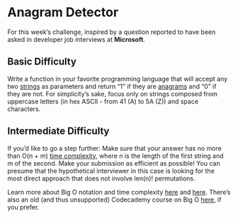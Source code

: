 # Anagram Detector

For this week’s challenge, inspired by a question reported to have been asked in developer job interviews at **Microsoft**.

## Basic Difficulty

Write a function in your favorite programming language that will accept any two [strings](https://en.wikipedia.org/wiki/String_(computer_science)) as parameters and return “1” if they are [anagrams](https://en.wikipedia.org/wiki/Anagram) and “0” if they are not.
For simplicity’s sake, focus only on strings composed from uppercase letters (in hex ASCII - from 41 (A) to 5A (Z)) and space characters.

## Intermediate Difficulty

If you’d like to go a step further:
Make sure that your answer has no more than O(n + m) [time complexity](https://en.wikipedia.org/wiki/Time_complexity), where n is the length of the first string and m of the second.
Make your submission as efficient as possible! You can presume that the hypothetical interviewer in this case is looking for the most direct approach that does not involve len(n)! permutations.

Learn more about Big O notation and time complexity [here](https://stackoverflow.com/questions/487258/what-is-a-plain-english-explanation-of-big-o-notation) and [here](https://rob-bell.net/2009/06/a-beginners-guide-to-big-o-notation). There’s also an old (and thus unsupported) Codecademy course on Big O [here](https://www.codecademy.com/catalog), if you prefer.
